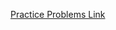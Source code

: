 [Practice Problems Link](https://docs.google.com/document/d/1fOCPZd3qMqDr3w0EHfd9bB3W4QLv2bfeCg6KnPJa7mI/edit?tab=t.0)